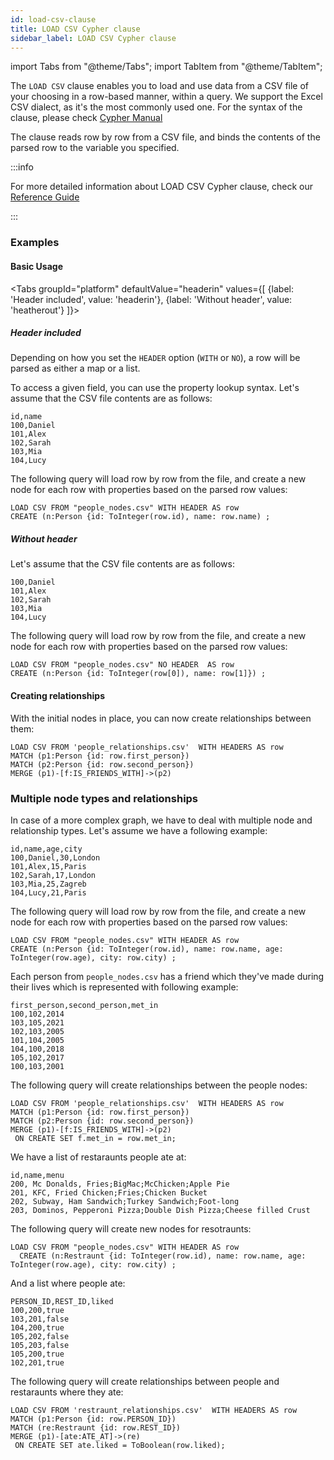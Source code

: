 ```yaml
---
id: load-csv-clause
title: LOAD CSV Cypher clause
sidebar_label: LOAD CSV Cypher clause
---
```


import Tabs from "@theme/Tabs";
import TabItem from "@theme/TabItem";

The `LOAD CSV` clause enables you to load and use data from a CSV file of your
choosing in a row-based manner, within a query. We support the Excel CSV dialect,
as it's the most commonly used one. For the syntax of the clause, please check [Cypher Manual](../../cypher-manual/clauses/load-csv)

The clause reads row by row from a CSV file, and binds the contents of the
parsed row to the variable you specified.

:::info

For more detailed information about LOAD CSV Cypher clause, check our [Reference Guide](../reference-guide/import-data/load-csv-clause)

:::


### Examples

#### Basic Usage

<Tabs
  groupId="platform"
  defaultValue="headerin"
  values={[
    {label: 'Header included', value: 'headerin'},
    {label: 'Without header', value: 'heatherout'}
  ]}>
  <TabItem value="headerin">

  ##### Header included

  Depending on how you set the `HEADER` option (`WITH` or `NO`), a row will
  be parsed as either a map or a list.

  To access a given field, you can use the property lookup syntax. Let's assume
  that the CSV file contents are as follows:

  ```csv
  id,name
  100,Daniel
  101,Alex
  102,Sarah
  103,Mia
  104,Lucy
  ```

  The following query will load row by row from the file, and create a new node
  for each row with properties based on the parsed row values:

  ```cypher
  LOAD CSV FROM "people_nodes.csv" WITH HEADER AS row
  CREATE (n:Person {id: ToInteger(row.id), name: row.name) ;
  ```
</TabItem>
<TabItem value='heatherout'>

  ##### Without header

  Let's assume that the CSV file contents are as follows:

  ```csv
  100,Daniel
  101,Alex
  102,Sarah
  103,Mia
  104,Lucy
  ```

  The following query will load row by row from the file, and create a new node
  for each row with properties based on the parsed row values:

  ```cypher
  LOAD CSV FROM "people_nodes.csv" NO HEADER  AS row
  CREATE (n:Person {id: ToInteger(row[0]), name: row[1]}) ;
  ```
</TabItem>
</Tabs>

#### Creating relationships

With the initial nodes in place, you can now create relationships between them: 

```cypher
LOAD CSV FROM 'people_relationships.csv'  WITH HEADERS AS row
MATCH (p1:Person {id: row.first_person})
MATCH (p2:Person {id: row.second_person})
MERGE (p1)-[f:IS_FRIENDS_WITH]->(p2)
```
### Multiple node types and relationships

In case of a more complex graph, we have to deal with multiple node and relationship types.
Let's assume we have a following example:

```csv
id,name,age,city
100,Daniel,30,London
101,Alex,15,Paris
102,Sarah,17,London
103,Mia,25,Zagreb
104,Lucy,21,Paris
```
The following query will load row by row from the file, and create a new node
for each row with properties based on the parsed row values:

  ```cypher
  LOAD CSV FROM "people_nodes.csv" WITH HEADER AS row
  CREATE (n:Person {id: ToInteger(row.id), name: row.name, age: ToInteger(row.age), city: row.city) ;
  ```

Each person from `people_nodes.csv` has a friend which they've made during their lives which is represented with following example:

```csv
first_person,second_person,met_in
100,102,2014
103,105,2021
102,103,2005
101,104,2005
104,100,2018
105,102,2017
100,103,2001
```

The following query will create relationships between the people nodes:

```cypher
LOAD CSV FROM 'people_relationships.csv'  WITH HEADERS AS row
MATCH (p1:Person {id: row.first_person})
MATCH (p2:Person {id: row.second_person})
MERGE (p1)-[f:IS_FRIENDS_WITH]->(p2)
 ON CREATE SET f.met_in = row.met_in;
```

We have a list of restaraunts people ate at:

```csv
id,name,menu
200, Mc Donalds, Fries;BigMac;McChicken;Apple Pie
201, KFC, Fried Chicken;Fries;Chicken Bucket
202, Subway, Ham Sandwich;Turkey Sandwich;Foot-long
203, Dominos, Pepperoni Pizza;Double Dish Pizza;Cheese filled Crust
```
The following query will create new nodes for resotraunts:

```csv
LOAD CSV FROM "people_nodes.csv" WITH HEADER AS row
  CREATE (n:Restraunt {id: ToInteger(row.id), name: row.name, age: ToInteger(row.age), city: row.city) ;
```

And a list where people ate:

```csv
PERSON_ID,REST_ID,liked
100,200,true
103,201,false
104,200,true
105,202,false
105,203,false
105,200,true
102,201,true
```

The following query will create relationships between people and restaraunts where they ate:

```cypher
LOAD CSV FROM 'restraunt_relationships.csv'  WITH HEADERS AS row
MATCH (p1:Person {id: row.PERSON_ID})
MATCH (re:Restraunt {id: row.REST_ID})
MERGE (p1)-[ate:ATE_AT]->(re)
 ON CREATE SET ate.liked = ToBoolean(row.liked);
```

